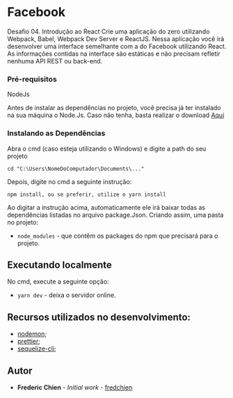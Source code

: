 # Facebook

Desafio 04. Introdução ao React
Crie uma aplicação do zero utilizando Webpack, Babel, Webpack Dev Server e ReactJS.
Nessa aplicação você irá desenvolver uma interface semelhante com a do Facebook utilizando React.
As informações contidas na interface são estáticas e não precisam refletir nenhuma API REST ou back-end.

### Pré-requisitos

NodeJs

Antes de instalar as dependências no projeto, você precisa já ter instalado na sua máquina o Node.Js. Caso não tenha, basta realizar o download [Aqui](https://nodejs.org/en/)

### Instalando as Dependências

Abra o cmd (caso esteja utilizando o Windows) e digite a path do seu projeto

```
cd "C:\Users\NomeDoComputador\Documents\..."
```

Depois, digite no cmd a seguinte instrução:

```
npm install, ou se preferir, utilize o yarn install
```

Ao digitar a instrução acima, automaticamente ele irá baixar todas as dependências listadas no arquivo package.Json. Criando assim, uma pasta no projeto:

- `node_modules` - que contêm os packages do npm que precisará para o projeto.

## Executando localmente

No cmd, execute a seguinte opção:

- `yarn dev` - deixa o servidor online.

## Recursos utilizados no desenvolvimento:

- [nodemon](https://nodemon.io);
- [prettier](https://prettier.io);
- [sequelize-cli](https://github.com/sequelize/cli);

## Autor

- **Frederic Chien** - _Initial work_ - [fredchien](https://github.com/fredchien)

